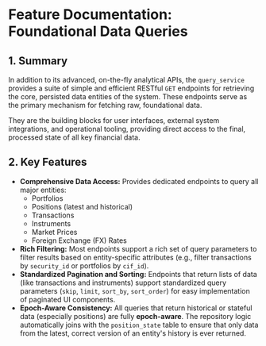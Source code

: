 # Feature Documentation: Foundational Data Queries

## 1. Summary

In addition to its advanced, on-the-fly analytical APIs, the `query_service` provides a suite of simple and efficient RESTful `GET` endpoints for retrieving the core, persisted data entities of the system. These endpoints serve as the primary mechanism for fetching raw, foundational data.

They are the building blocks for user interfaces, external system integrations, and operational tooling, providing direct access to the final, processed state of all key financial data.

## 2. Key Features

* **Comprehensive Data Access:** Provides dedicated endpoints to query all major entities:
    * Portfolios
    * Positions (latest and historical)
    * Transactions
    * Instruments
    * Market Prices
    * Foreign Exchange (FX) Rates
* **Rich Filtering:** Most endpoints support a rich set of query parameters to filter results based on entity-specific attributes (e.g., filter transactions by `security_id` or portfolios by `cif_id`).
* **Standardized Pagination and Sorting:** Endpoints that return lists of data (like transactions and instruments) support standardized query parameters (`skip`, `limit`, `sort_by`, `sort_order`) for easy implementation of paginated UI components.
* **Epoch-Aware Consistency:** All queries that return historical or stateful data (especially positions) are fully **epoch-aware**. The repository logic automatically joins with the `position_state` table to ensure that only data from the latest, correct version of an entity's history is ever returned.